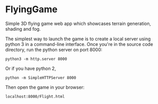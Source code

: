 # FlyingGame
Simple 3D flying game web app which showcases terrain generation, shading and fog.

The simplest way to launch the game is to create a local server using python 3 in a command-line interface.
Once you're in the source code directory, run the python server on port 8000:

`python3 -m http.server 8000`

Or if you have python 2,

`python -m SimpleHTTPServer 8000`

Then open the game in your browser:

`localhost:8000/Flight.html`
